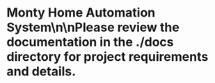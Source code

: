 # Monty Home Automation System\n\nPlease review the documentation in the ./docs directory for project requirements and details.
